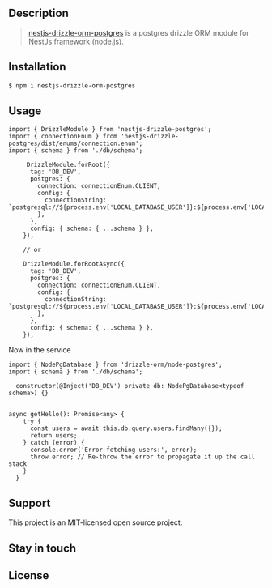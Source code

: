 ## Description

> [nestjs-drizzle-orm-postgres](https://github.com/gaiyadev/nestjs-drizzleOrm-postgres) is a postgres drizzle ORM module for NestJs framework (node.js).

## Installation

```bash
$ npm i nestjs-drizzle-orm-postgres
```

## Usage

```code
import { DrizzleModule } from 'nestjs-drizzle-postgres';
import { connectionEnum } from 'nestjs-drizzle-postgres/dist/enums/connection.enum';
import { schema } from './db/schema';

     DrizzleModule.forRoot({
      tag: 'DB_DEV',
      postgres: {
        connection: connectionEnum.CLIENT,
        config: {
          connectionString: `postgresql://${process.env['LOCAL_DATABASE_USER']}:${process.env['LOCAL_DATABASE_PASSWORD']}@localhost:5432/drizzle_orm`,
        },
      },
      config: { schema: { ...schema } },
    }),
    
    // or
    
    DrizzleModule.forRootAsync({
      tag: 'DB_DEV',
      postgres: {
        connection: connectionEnum.CLIENT,
        config: {
          connectionString: `postgresql://${process.env['LOCAL_DATABASE_USER']}:${process.env['LOCAL_DATABASE_PASSWORD']}@localhost:5432/drizzle_orm`,
        },
      },
      config: { schema: { ...schema } },
    }),
```

Now in the service

```code
import { NodePgDatabase } from 'drizzle-orm/node-postgres';
import { schema } from './db/schema';

  constructor(@Inject('DB_DEV') private db: NodePgDatabase<typeof schema>) {}


async getHello(): Promise<any> {
    try {
      const users = await this.db.query.users.findMany({});
      return users;
    } catch (error) {
      console.error('Error fetching users:', error);
      throw error; // Re-throw the error to propagate it up the call stack
    }
  }
```
## Support

This project is an MIT-licensed open source project.

## Stay in touch


## License

